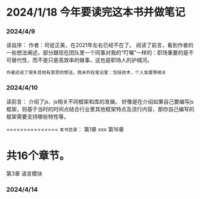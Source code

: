 # 2024/1/18 今年要读完这本书并做笔记

### 2024/4/9
读自序：
作者：司徒正美，在2021年左右已经不在了。
阅读了前言，看到作者的一些想法阐述，部分跟现在团队里一个同事对我的“叮嘱”一样的：职场重要的是不可替代性，而不是只是高效率的做事，这也是职场人的护城河。

`作者还说了很多其他有意思的想法，我未列在笔记里：包括技术，个人发展等相关`

### 2024/4/10
读前言：
介绍了js、js相关不同框架和库的发展。
好像是在介绍如果自己要编写js框架，则基于当时的时间点结合行业里其他框架特点及流行内容，那你自己编写的框架需要支持哪些特性等。

===============
`本书目录`：
第1章
xxx
第16章

共16个章节。
================
第3章 语言模块
### 2024/4/14
